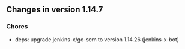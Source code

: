 
## Changes in version 1.14.7

### Chores

* deps: upgrade jenkins-x/go-scm to version 1.14.26 (jenkins-x-bot)
